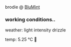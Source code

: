 brodie @ [BluMint](https://www.linkedin.com/company/blumint-io/)

<!--weather_start-->
### working conditions..

weather: light intensity drizzle 

temp: 5.25 °C 🧥

<!--weather_end-->
